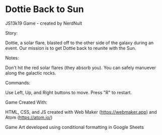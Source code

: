 # Dottie Back to Sun
JS13k19 Game - created by NerdNult

Story:
  
  Dottie, a solar flare, blasted off to the other side of the galaxy during an event. Our mission is to get Dottie back to reunite with the Sun.

Notes:
  
  Don't hit the red solar flares (they absorb you). You can safely manuever along the galactic rocks.

Commands:
  
  Use Left, Up, and Right buttons to move. Press "R" to restart.

Game Created With:

  HTML, CSS, and JS created with Web Maker (https://webmaker.app) and Atom (https://atom.io/)
  
  Game Art developed using conditional formatting in Google Sheets
